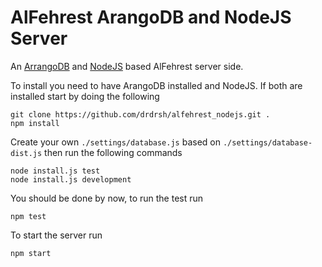 # AlFehrest ArangoDB and NodeJS Server 
An [ArrangoDB](http://arangodb.com) and [NodeJS](http://nodejs.org) based AlFehrest server side.

To install you need to have ArangoDB installed and NodeJS. If both are installed start by doing the following

```shell
git clone https://github.com/drdrsh/alfehrest_nodejs.git .
npm install
```

Create your own ```./settings/database.js``` based on ```./settings/database-dist.js``` then run the following commands 
```shell
node install.js test
node install.js development
```

You should be done by now, to run the test run
```shell
npm test
```

To start the server run
```shell
npm start
```
